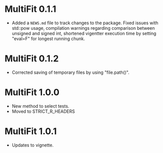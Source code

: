 # MultiFit 0.1.1

* Added a `NEWS.md` file to track changes to the package.
Fixed issues with std::pow usage, compilation warnings regarding comparison between unsigned and signed int, shortened vigentter execution time by setting "eval=F" for longest running chunk.

# MultiFit 0.1.2
* Corrected saving of temporary files by using "file.path()".

# MultiFit 1.0.0
* New method to select tests.
* Moved to STRICT_R_HEADERS

# MultiFit 1.0.1
* Updates to vignette.
